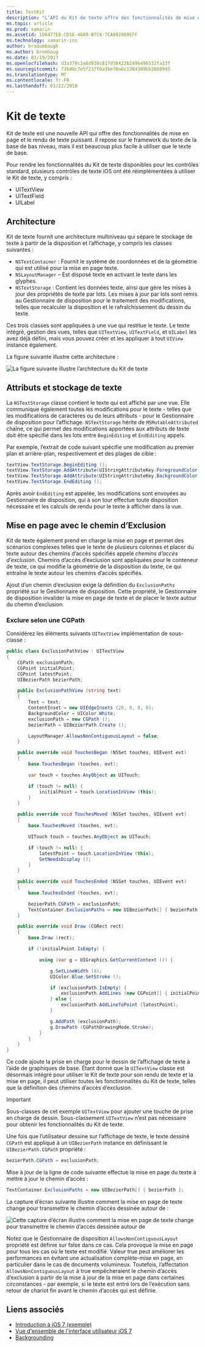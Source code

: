 ```yaml
---
title: TextKit
description: "L’API du Kit de texte offre des fonctionnalités de mise en page et le rendu de Xamarin.iOS de texte puissant."
ms.topic: article
ms.prod: xamarin
ms.assetid: 1D0477E8-CD1E-48A9-B7C8-7CA892069EFF
ms.technology: xamarin-ios
author: bradumbaugh
ms.author: brumbaug
ms.date: 03/19/2017
ms.openlocfilehash: d3a370c3a8d930c817d38422b249b496532fa33f
ms.sourcegitcommit: 73bd0c7e5f237f0a1be70a6c1384309bb26609d5
ms.translationtype: MT
ms.contentlocale: fr-FR
ms.lasthandoff: 03/22/2018
---
```

# <a name="text-kit"></a>Kit de texte

Kit de texte est une nouvelle API qui offre des fonctionnalités de mise en page et le rendu de texte puissant. Il repose sur le framework du texte de la base de bas niveau, mais il est beaucoup plus facile à utiliser que le texte de base.

Pour rendre les fonctionnalités du Kit de texte disponibles pour les contrôles standard, plusieurs contrôles de texte iOS ont été réimplémentées à utiliser le Kit de texte, y compris :

-  UITextView
-  UITextField
-  UILabel


## <a name="architecture"></a>Architecture

Kit de texte fournit une architecture multiniveau qui sépare le stockage de texte à partir de la disposition et l’affichage, y compris les classes suivantes :

-  `NSTextContainer` : Fournit le système de coordonnées et de la géométrie qui est utilisé pour la mise en page texte.
-  `NSLayoutManager` – Est disposé texte en activant le texte dans les glyphes. 
-  `NSTextStorage` : Contient les données texte, ainsi que gère les mises à jour des propriétés de texte par lots. Les mises à jour par lots sont remis au Gestionnaire de disposition pour le traitement des modifications, telles que recalculer la disposition et le rafraîchissement du dessin du texte.


Ces trois classes sont appliquées à une vue qui restitue le texte. Le texte intégré, gestion des vues, telles que `UITextView`, `UITextField`, et `UILabel` les avez déjà défini, mais vous pouvez créer et les appliquer à tout `UIView` instance également.

La figure suivante illustre cette architecture :

 ![](textkit-images/textkitarch.png "La figure suivante illustre l’architecture du Kit de texte")

## <a name="text-storage-and-attributes"></a>Attributs et stockage de texte

La `NSTextStorage` classe contient le texte qui est affiché par une vue. Elle communique également toutes les modifications pour le texte - telles que les modifications de caractères ou de leurs attributs - pour le Gestionnaire de disposition pour l’affichage. `NSTextStorage` hérite de `MSMutableAttributed` chaîne, ce qui permet des modifications apportées aux attributs de texte doit être spécifié dans les lots entre `BeginEditing` et `EndEditing` appels.

Par exemple, l’extrait de code suivant spécifie une modification au premier plan et arrière-plan, respectivement et des plages de cible :

```csharp
textView.TextStorage.BeginEditing ();
textView.TextStorage.AddAttribute(UIStringAttributeKey.ForegroundColor, UIColor.Green, new NSRange(200, 400));
textView.TextStorage.AddAttribute(UIStringAttributeKey.BackgroundColor, UIColor.Black, new NSRange(210, 300));
textView.TextStorage.EndEditing ();
```

Après avoir `EndEditing` est appelée, les modifications sont envoyées au Gestionnaire de disposition, qui à son tour effectue toute disposition nécessaire et les calculs de rendu pour le texte à afficher dans la vue.

## <a name="layout-with-exclusion-path"></a>Mise en page avec le chemin d’Exclusion

Kit de texte également prend en charge la mise en page et permet des scénarios complexes telles que le texte de plusieurs colonnes et placer du texte autour des chemins d’accès spécifiés appelé *chemins d’accès d’exclusion*. Chemins d’accès d’exclusion sont appliquées pour le conteneur de texte, ce qui modifie la géométrie de la disposition du texte, ce qui entraîne le texte autour les chemins d’accès spécifiés.

Ajout d’un chemin d’exclusion exige la définition du `ExclusionPaths` propriété sur le Gestionnaire de disposition. Cette propriété, le Gestionnaire de disposition invalider la mise en page de texte et de placer le texte autour du chemin d’exclusion.

### <a name="exclusion-based-on-a-cgpath"></a>Exclure selon une CGPath

Considérez les éléments suivants `UITextView` implémentation de sous-classe :

```csharp
public class ExclusionPathView : UITextView
{
    CGPath exclusionPath;
    CGPoint initialPoint;
    CGPoint latestPoint;
    UIBezierPath bezierPath;

    public ExclusionPathView (string text)
    {
        Text = text;
        ContentInset = new UIEdgeInsets (20, 0, 0, 0);
        BackgroundColor = UIColor.White;
        exclusionPath = new CGPath ();
        bezierPath = UIBezierPath.Create ();

        LayoutManager.AllowsNonContiguousLayout = false;
    }

    public override void TouchesBegan (NSSet touches, UIEvent evt)
    {
        base.TouchesBegan (touches, evt);

        var touch = touches.AnyObject as UITouch;

        if (touch != null) {
            initialPoint = touch.LocationInView (this);
        }
    }

    public override void TouchesMoved (NSSet touches, UIEvent evt)
    {
        base.TouchesMoved (touches, evt);

        UITouch touch = touches.AnyObject as UITouch;

        if (touch != null) {
            latestPoint = touch.LocationInView (this);
            SetNeedsDisplay ();
        }
    }

    public override void TouchesEnded (NSSet touches, UIEvent evt)
    {
        base.TouchesEnded (touches, evt);

        bezierPath.CGPath = exclusionPath;
        TextContainer.ExclusionPaths = new UIBezierPath[] { bezierPath };
    }

    public override void Draw (CGRect rect)
    {
        base.Draw (rect);

        if (!initialPoint.IsEmpty) {

            using (var g = UIGraphics.GetCurrentContext ()) {

                g.SetLineWidth (4);
                UIColor.Blue.SetStroke ();

                if (exclusionPath.IsEmpty) {
                    exclusionPath.AddLines (new CGPoint[] { initialPoint, latestPoint });
                } else {
                    exclusionPath.AddLineToPoint (latestPoint);
                }

                g.AddPath (exclusionPath);
                g.DrawPath (CGPathDrawingMode.Stroke);
            }
        }
    }
}
```

Ce code ajoute la prise en charge pour le dessin de l’affichage de texte à l’aide de graphiques de base. Étant donné que la `UITextView` classe est désormais intégré pour utiliser le Kit de texte pour son rendu de texte et la mise en page, il peut utiliser toutes les fonctionnalités du Kit de texte, telles que la définition des chemins d’accès d’exclusion.

> [!IMPORTANT]
> Sous-classes de cet exemple `UITextView` pour ajouter une touche de prise en charge de dessin. Sous-classement `UITextView` n’est pas nécessaire pour obtenir les fonctionnalités du Kit de texte.



Une fois que l’utilisateur dessine sur l’affichage de texte, le texte dessiné `CGPath` est appliqué à un `UIBezierPath` instance en définissant le `UIBezierPath.CGPath` propriété :

```csharp
bezierPath.CGPath = exclusionPath;
```

Mise à jour de la ligne de code suivante effectue la mise en page du texte à mettre à jour le chemin d’accès :

```csharp
TextContainer.ExclusionPaths = new UIBezierPath[] { bezierPath };
```

La capture d’écran suivante illustre comment la mise en page de texte change pour transmettre le chemin d’accès dessinée autour de :

<!-- ![](textkit-images/exclusionpath1.png "This screenshot illustrates how the text layout changes to flow around the drawn path")--> 
![](textkit-images/exclusionpath2.png "Cette capture d’écran illustre comment la mise en page de texte change pour transmettre le chemin d’accès dessinée autour de")

Notez que le Gestionnaire de disposition `AllowsNonContiguousLayout` propriété est définie sur false dans ce cas. Cela provoque la mise en page pour tous les cas où le texte est modifié. Valeur true peut améliorer les performances en évitant une actualisation complète-mise en page, en particulier dans le cas de documents volumineux. Toutefois, l’affectation `AllowsNonContiguousLayout` à true empêcheraient le chemin d’accès d’exclusion à partir de la mise à jour de la mise en page dans certaines circonstances - par exemple, si le texte est entré lors de l’exécution sans retour de chariot fin avant le chemin d’accès qui est définie.


## <a name="related-links"></a>Liens associés

- [Introduction à iOS 7 (exemple)](https://developer.xamarin.com/samples/monotouch/IntroToiOS7)
- [Vue d'ensemble de l'interface utilisateur iOS 7](~/ios/platform/introduction-to-ios7/ios7-ui.md)
- [Backgrounding](~/ios/app-fundamentals/backgrounding/index.md)
